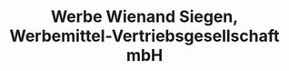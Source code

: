 ---
title: "Werbe Wienand Siegen, Werbemittel-Vertriebsgesellschaft mbH"
url: /siegen/werbe-wienand-siegen-werbemittel-vertriebsgesellschaft-mbh/
shop: Großhandel
---